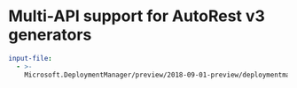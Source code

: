 # Multi-API support for AutoRest v3 generators

``` yaml $(enable-multi-api)
input-file:
  - >-
    Microsoft.DeploymentManager/preview/2018-09-01-preview/deploymentmanager.json
```

